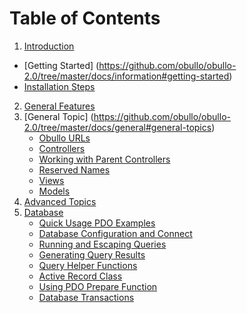 # Table of Contents
1. [Introduction](https://github.com/obullo/obullo-2.0/tree/master/docs/information#introduction)
  * [Getting Started] (https://github.com/obullo/obullo-2.0/tree/master/docs/information#getting-started)
  * [Installation Steps](https://github.com/obullo/obullo-2.0/tree/master/docs/installation#installation-steps)
2. [General Features](https://github.com/obullo/obullo-2.0/tree/master/docs/information#general-features)
3. [General Topic] (https://github.com/obullo/obullo-2.0/tree/master/docs/general#general-topics)
   * [Obullo URLs](https://github.com/obullo/obullo-2.0/tree/master/docs/general#obullo-urls)
   * [Controllers](https://github.com/obullo/obullo-2.0/tree/master/docs/general#controllers)
   * [Working with Parent Controllers](https://github.com/obullo/obullo-2.0/tree/master/docs/general#working-with-parent-controllers)
   * [Reserved Names](https://github.com/obullo/obullo-2.0/tree/master/docs/general#reserved-names)
   * [Views](https://github.com/obullo/obullo-2.0/tree/master/docs/general#views)
   * [Models](https://github.com/obullo/obullo-2.0/tree/master/docs/general#models)
4. [Advanced Topics](https://github.com/obullo/obullo-2.0/tree/master/docs/advanced)
5. [Database](https://github.com/obullo/obullo-2.0/tree/master/docs/database)
   * [Quick Usage PDO Examples](https://github.com/obullo/obullo-2.0/tree/master/docs/database#quick-usage-pdo-examples)
   * [Database Configuration and Connect](https://github.com/obullo/obullo-2.0/tree/master/docs/database#database-configuration-and-connect)
   * [Running and Escaping Queries](https://github.com/obullo/obullo-2.0/tree/master/docs/database#running-and-escaping-queries)
   * [Generating Query Results](https://github.com/obullo/obullo-2.0/tree/master/docs/database#generating-query-results)
   * [Query Helper Functions](https://github.com/obullo/obullo-2.0/tree/master/docs/database#query-helper-functions)
   * [Active Record Class](https://github.com/obullo/obullo-2.0/tree/master/docs/database#active-record-class)
   * [Using PDO Prepare Function](https://github.com/obullo/obullo-2.0/tree/master/docs/database#using-pdo-prepare-function)
   * [Database Transactions](https://github.com/obullo/obullo-2.0/tree/master/docs/database#database-transactions)

